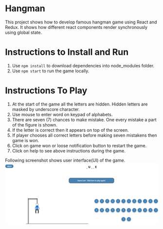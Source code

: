 # Hangman
This project shows how to develop famous hangman game using React and Redux. It shows how different react components render synchronously using global state.

# Instructions to Install and Run

1. Use `npm install` to download dependencies into node_modules folder.
2. Use `npm start` to run the game locally.

# Instructions To Play

1. At the start of the game all the letters are hidden. Hidden letters are masked by underscore character.
2. Use mouse to enter word on keypad of alphabets.
3. There are seven (7) chances to make mistake. One every mistake a part of the figure is shown. 
4. If the letter is correct then it appears on top of the screen.
5. If player chooses all correct letters before making seven mistakens then game is won.
6. Click on game won or loose notification button to restart the game.
7. Click on help to see above instructions during the game.

Following screenshot shows user interface(UI) of the game.
![Hangman Game](./HangmanPic.PNG)